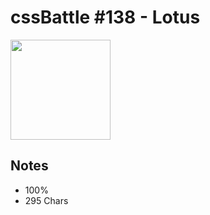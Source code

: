 # cssBattle #138 - Lotus

<img src="https://cssbattle.dev/targets/138@2x.png" width="160">

## Notes

- 100%
- 295 Chars
